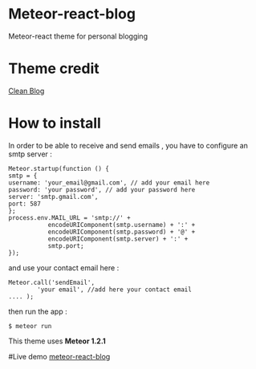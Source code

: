 # Meteor-react-blog
Meteor-react theme for personal blogging
# Theme credit
[Clean Blog](http://startbootstrap.com/template-overviews/clean-blog/)
# How to install
In order to be able to receive and send emails , you have to configure an smtp server :

    Meteor.startup(function () {
    smtp = {
    username: 'your_email@gmail.com', // add your email here
    password: 'your password', // add your password here
    server: 'smtp.gmail.com',
    port: 587
    };
    process.env.MAIL_URL = 'smtp://' +
               encodeURIComponent(smtp.username) + ':' +
               encodeURIComponent(smtp.password) + '@' +
               encodeURIComponent(smtp.server) + ':' +
               smtp.port;
    });
and use your contact email here :

    Meteor.call('sendEmail',
            'your email', //add here your contact email
    .... );

then run the app : 

`$ meteor run`

This theme uses **Meteor 1.2.1**

#Live demo
[meteor-react-blog](http://react-blog.meteor.com/)





